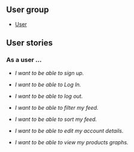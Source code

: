 ## User group

- [User](#as-a-user-)

## User stories

### As a user ... 

- *I want to be able to sign up.* 

- *I want to be able to Log In.*

- *I want to be able to log out.*

- *I want to be able to filter my feed.*

- *I want to be able to sort my feed.*

- *I want to be able to edit my account details.*

- *I want to be able to view my products graphs.*
